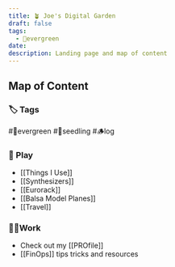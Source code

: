 ```yaml
---
title: 🪴 Joe's Digital Garden
draft: false
tags:
  - 🌲evergreen
date: 
description: Landing page and map of content
---
```

## Map of Content

### 🏷️ Tags 
#🌲evergreen #🌱seedling #🪵log

### 🎹 Play
- [[Things I Use]]
- [[Synthesizers]]
- [[Eurorack]] 
- [[Balsa Model Planes]]
- [[Travel]]

### 🧑‍💻Work
- Check out my [[PROfile]] 
- [[FinOps]] tips tricks and resources

